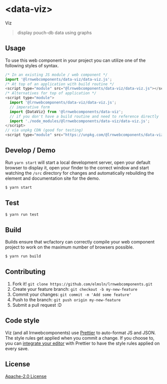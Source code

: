 # &lt;data-viz&gt;

Viz
> display pouch-db data using graphs

## Usage
To use this web component in your project you can utilize one of the following styles of syntax.

```js
/* In an existing JS module / web component */
import '@lrnwebcomponents/data-viz/data-viz.js';
/* At top of an application with build routine */
<script type="module" src="@lrnwebcomponents/data-viz/data-viz.js"></script>
/* Alternatives for top of application */
<script type="module">
  import '@lrnwebcomponents/data-viz/data-viz.js';
  // imperative form
  import {DataViz} from '@lrnwebcomponents/data-viz';
  // if you don't have a build routine and need to reference directly
  import './node_modules/@lrnwebcomponents/data-viz/data-viz.js';
</script>
// via unpkg CDN (good for testing)
<script type="module" src="https://unpkg.com/@lrnwebcomponents/data-viz/data-viz.js"></script>
```

## Develop / Demo
Run `yarn start` will start a local development server, open your default browser to display it, open your finder to the correct window and start watching the `/src` directory for changes and automatically rebuilding the element and documentation site for the demo.
```bash
$ yarn start
```

## Test

```bash
$ yarn run test
```

## Build
Builds ensure that wcfactory can correctly compile your web component project to
work on the maximum number of browsers possible.
```bash
$ yarn run build
```

## Contributing

1. Fork it! `git clone https://github.com/elmsln/lrnwebcomponents.git`
2. Create your feature branch: `git checkout -b my-new-feature`
3. Commit your changes: `git commit -m 'Add some feature'`
4. Push to the branch: `git push origin my-new-feature`
5. Submit a pull request :D

## Code style

Viz (and all lrnwebcomponents) use [Prettier][prettier] to auto-format JS and JSON.  The style rules get applied when you commit a change.  If you choose to, you can [integrate your editor][prettier-ed] with Prettier to have the style rules applied on every save.

[prettier]: https://github.com/prettier/prettier/
[prettier-ed]: https://github.com/prettier/prettier/#editor-integration
[polyserve]: https://github.com/Polymer/polyserve
[web-component-tester]: https://github.com/Polymer/web-component-tester

## License
[Apache-2.0 License](http://opensource.org/licenses/Apache-2.0)